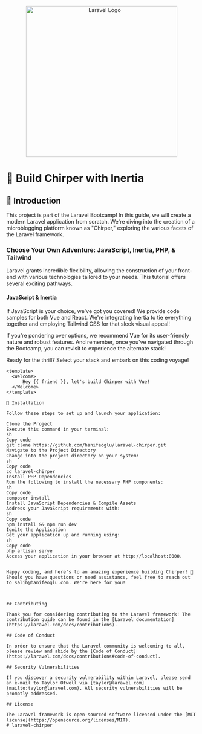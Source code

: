 <p align="center"><a href="https://laravel.com" target="_blank"><img src="https://raw.githubusercontent.com/laravel/art/master/logo-lockup/5%20SVG/2%20CMYK/1%20Full%20Color/laravel-logolockup-cmyk-red.svg" width="400" alt="Laravel Logo"></a></p>


# 🌟 Build Chirper with Inertia

## 🚀 Introduction
This project is part of the Laravel Bootcamp! In this guide, we will create a modern Laravel application from scratch. We're diving into the creation of a microblogging platform known as "Chirper," exploring the various facets of the Laravel framework.

### Choose Your Own Adventure: JavaScript, Inertia, PHP, & Tailwind

Laravel grants incredible flexibility, allowing the construction of your front-end with various technologies tailored to your needs. This tutorial offers several exciting pathways.

#### JavaScript & Inertia

If JavaScript is your choice, we've got you covered! We provide code samples for both Vue and React. We're integrating Inertia to tie everything together and employing Tailwind CSS for that sleek visual appeal!

If you're pondering over options, we recommend Vue for its user-friendly nature and robust features. And remember, once you've navigated through the Bootcamp, you can revisit to experience the alternate stack!

Ready for the thrill? Select your stack and embark on this coding voyage!

```vue
<template>
  <Welcome>
      Hey {{ friend }}, let's build Chirper with Vue!
  </Welcome>
</template>

🔨 Installation

Follow these steps to set up and launch your application:

Clone the Project
Execute this command in your terminal:
sh
Copy code
git clone https://github.com/hanifeoglu/laravel-chirper.git
Navigate to the Project Directory
Change into the project directory on your system:
sh
Copy code
cd laravel-chirper
Install PHP Dependencies
Run the following to install the necessary PHP components:
sh
Copy code
composer install
Install JavaScript Dependencies & Compile Assets
Address your JavaScript requirements with:
sh
Copy code
npm install && npm run dev
Ignite the Application
Get your application up and running using:
sh
Copy code
php artisan serve
Access your application in your browser at http://localhost:8000.


Happy coding, and here's to an amazing experience building Chirper! 🎉 Should you have questions or need assistance, feel free to reach out to salih@hanifeoglu.com. We're here for you!



## Contributing

Thank you for considering contributing to the Laravel framework! The contribution guide can be found in the [Laravel documentation](https://laravel.com/docs/contributions).

## Code of Conduct

In order to ensure that the Laravel community is welcoming to all, please review and abide by the [Code of Conduct](https://laravel.com/docs/contributions#code-of-conduct).

## Security Vulnerabilities

If you discover a security vulnerability within Laravel, please send an e-mail to Taylor Otwell via [taylor@laravel.com](mailto:taylor@laravel.com). All security vulnerabilities will be promptly addressed.

## License

The Laravel framework is open-sourced software licensed under the [MIT license](https://opensource.org/licenses/MIT).
# laravel-chirper
